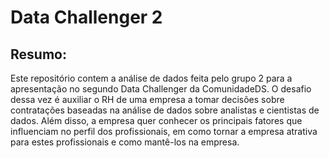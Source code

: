 # Data Challenger 2

## Resumo:
  Este repositório contem a análise de dados feita pelo grupo 2 para a apresentação no segundo Data Challenger da ComunidadeDS.
  O desafio dessa vez é auxiliar o RH de uma empresa a tomar decisões sobre contratações baseadas na análise de dados sobre analistas 
  e cientistas de dados. Além disso, a empresa quer conhecer os principais fatores que influenciam no perfil dos profissionais, em como 
  tornar a empresa atrativa para estes profissionais e como mantê-los na empresa.
